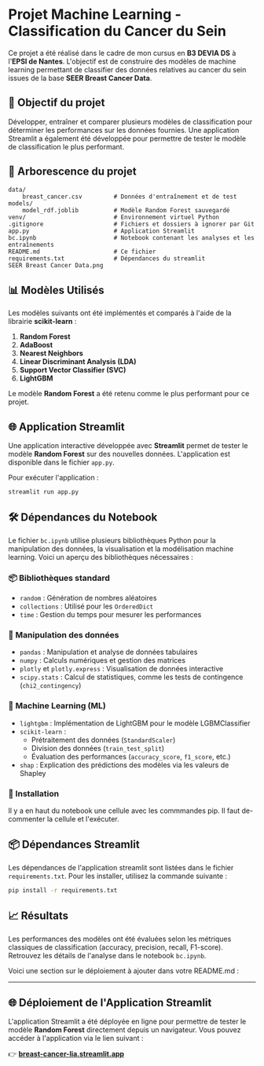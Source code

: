 
# Projet Machine Learning - Classification du Cancer du Sein

Ce projet a été réalisé dans le cadre de mon cursus en **B3 DEVIA DS** à l'**EPSI de Nantes**. L'objectif est de construire des modèles de machine learning permettant de classifier des données relatives au cancer du sein issues de la base **SEER Breast Cancer Data**.

## 🧪 Objectif du projet

Développer, entraîner et comparer plusieurs modèles de classification pour déterminer les performances sur les données fournies. Une application Streamlit a également été développée pour permettre de tester le modèle de classification le plus performant.

## 📂 Arborescence du projet

```
data/
    breast_cancer.csv         # Données d'entraînement et de test
models/
    model_rdf.joblib          # Modèle Random Forest sauvegardé
venv/                         # Environnement virtuel Python
.gitignore                    # Fichiers et dossiers à ignorer par Git
app.py                        # Application Streamlit
bc.ipynb                      # Notebook contenant les analyses et les entraînements
README.md                     # Ce fichier
requirements.txt              # Dépendances du streamlit
SEER Breast Cancer Data.png
```

## 📊 Modèles Utilisés

Les modèles suivants ont été implémentés et comparés à l'aide de la librairie **scikit-learn** :

1. **Random Forest**
2. **AdaBoost**
3. **Nearest Neighbors**
4. **Linear Discriminant Analysis (LDA)**
5. **Support Vector Classifier (SVC)**
6. **LightGBM**

Le modèle **Random Forest** a été retenu comme le plus performant pour ce projet.

## 🌐 Application Streamlit

Une application interactive développée avec **Streamlit** permet de tester le modèle **Random Forest** sur des nouvelles données. L'application est disponible dans le fichier `app.py`.

Pour exécuter l'application :
```bash
streamlit run app.py
```

## 🛠️ Dépendances du Notebook

Le fichier `bc.ipynb` utilise plusieurs bibliothèques Python pour la manipulation des données, la visualisation et la modélisation machine learning. Voici un aperçu des bibliothèques nécessaires :

### 📦 Bibliothèques standard
- `random` : Génération de nombres aléatoires
- `collections` : Utilisé pour les `OrderedDict`
- `time` : Gestion du temps pour mesurer les performances

### 🧮 Manipulation des données
- `pandas` : Manipulation et analyse de données tabulaires
- `numpy` : Calculs numériques et gestion des matrices
- `plotly` et `plotly.express` : Visualisation de données interactive
- `scipy.stats` : Calcul de statistiques, comme les tests de contingence (`chi2_contingency`)

### 🤖 Machine Learning (ML)
- `lightgbm` : Implémentation de LightGBM pour le modèle LGBMClassifier
- `scikit-learn` :
  - Prétraitement des données (`StandardScaler`)
  - Division des données (`train_test_split`)
  - Évaluation des performances (`accuracy_score`, `f1_score`, etc.)
- `shap` : Explication des prédictions des modèles via les valeurs de Shapley

### 🔧 Installation

Il y a en haut du notebook une cellule avec les commmandes pip. Il faut de-commenter la cellule et l'exécuter.

## 📦 Dépendances Streamlit

Les dépendances de l'application streamlit sont listées dans le fichier `requirements.txt`. Pour les installer, utilisez la commande suivante :
```bash
pip install -r requirements.txt
```

## 📈 Résultats

Les performances des modèles ont été évaluées selon les métriques classiques de classification (accuracy, precision, recall, F1-score). Retrouvez les détails de l'analyse dans le notebook `bc.ipynb`.


Voici une section sur le déploiement à ajouter dans votre README.md :

---

## 🌐 Déploiement de l'Application Streamlit

L'application Streamlit a été déployée en ligne pour permettre de tester le modèle **Random Forest** directement depuis un navigateur. Vous pouvez accéder à l'application via le lien suivant :

👉 [**breast-cancer-lia.streamlit.app**](https://breast-cancer-lia.streamlit.app/)
